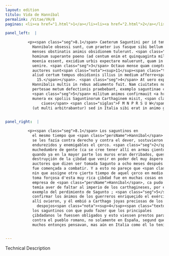 ```yaml
---
layout: edition
titulo: Vida de Hanníbal
permalink: /Vitae/VH/8
paginas: <li><a href="1.html">1</a></li><li><a href="2.html">2</a></li><li><a href="3.html">3</a></li><li><a href="4.html">4</a></li><li><a href="5.html">5</a></li><li><a href="6.html">6</a></li><li><a href="7.html">7</a></li><li><a href="8.html">8</a></li><li><a href="9.html">9</a></li><li><a href="10.html">10</a></li><li><a href="11.html">11</a></li><li><a href="12.html">12</a></li><li><a href="13.html">13</a></li><li><a href="14.html">14</a></li><li><a href="15.html">15</a></li><li><a href="16.html">16</a></li><li><a href="17.html">17</a></li><li><a href="18.html">18</a></li><li><a href="19.html">19</a></li><li><a href="20.html">20</a></li><li><a href="21.html">21</a></li><li><a href="22.html">22</a></li><li><a href="23.html">23</a></li><li><a href="24.html">24</a></li><li><a href="25.html">25</a></li><li><a href="26.html">26</a></li><li><a href="27.html">27</a></li><li><a href="28.html">28</a></li><li><a href="29.html">29</a></li><li><a href="30.html">30</a></li><li><a href="31.html">31</a></li><li><a href="32.html">32</a></li><li><a href="33.html">33</a></li><li><a href="34.html">34</a></li><li><a href="35.html">35</a></li><li><a href="36.html">36</a></li><li><a href="37.html">37</a></li><li><a href="38.html">38</a></li><li><a href="39.html">39</a></li><li><a href="40.html">40</a></li><li><a href="41.html">41</a></li><li><a href="42.html">42</a></li><li><a href="43.html">43</a></li><li><a href="44.html">44</a></li><li><a href="45.html">45</a></li><li><a href="46.html">46</a></li><li><a href="47.html">47</a></li><li><a href="48.html">48</a></li><li><a href="49.html">49</a></li><li><a href="50.html">50</a></li><li><a href="51.html">51</a></li><li><a href="52.html">52</a></li><li><a href="53.html">53</a></li><li><a href="54.html">54</a></li><li><a href="55.html">55</a></li><li><a href="56.html">56</a></li><li><a href="57.html">57</a></li><li><a href="58.html">58</a></li><li><a href="59.html">59</a></li><li><a href="60.html">60</a></li><li><a href="61.html">61</a></li><li><a href="62.html">62</a></li><li><a href="63.html">63</a></li><li><a href="64.html">64</a></li><li><a href="65.html">65</a></li><li><a href="66.html">66</a></li><li><a href="67.html">67</a></li><li><a href="68.html">68</a></li><li><a href="69.html">69</a></li><li><a href="70.html">70</a></li><li><a href="71.html">71</a></li><li><a href="72.html">72</a></li><li><a href="73.html">73</a></li><li><a href="74.html">74</a></li><li><a href="75.html">75</a></li><li><a href="76.html">76</a></li><li><a href="77.html">77</a></li><li><a href="78.html">78</a></li><li><a href="79.html">79</a></li><li><a href="80.html">80</a></li><li><a href="81.html">81</a></li><li><a href="82.html">82</a></li><li><a href="83.html">83</a></li><li><a href="84.html">84</a></li><li><a href="85.html">85</a></li><li><a href="86.html">86</a></li><li><a href="87.html">87</a></li><li><a href="88.html">88</a></li><li><a href="89.html">89</a></li><li><a href="90.html">90</a></li><li><a href="91.html">91</a></li><li><a href="92.html">92</a></li><li><a href="93.html">93</a></li><li><a href="94.html">94</a></li><li><a href="95.html">95</a></li><li><a href="96.html">96</a></li>

panel_left:  |

          <p><span class="seg">8.1</span> Caeterum Saguntini per id tempus quo ab
            Hannibale obsessi sunt, cum praeter ius fasque sibi bellum inferri uiderent, plures
            menses obstinatis animis obsidionem tulerunt. <span class="seg">2</span> Ad extremum multitudine
            hominum superante poeno (ad centum enim et quinquaginta milia <span class="tooltip">habuisse in armis<span class="tooltiptext">in armis habuisse <span class="siglas">F W</span> </span></span> creditur)<span class="nota"><sup>10</sup><span class="texto_nota">Livio XXI, 8, 3.</span></span> cum iam magna ex parte diruta
            moenia essent, excidium urbis expectare maluerunt, quam in acerbissimi hostis potestatem
            uenire. <span class="seg">3</span> Octauo mense quam coeptum oppugnari, captum Saguntum quidam
            auctores sunt<span class="nota"><sup>11</sup><span class="texto_nota">Livio III, 4.</span></span>, quibus nec Liuius assentiri uidetur nec
            aliud certum tempus obsidionis illius in medium afferre<span class="nota"><sup>12</sup><span class="texto_nota">Livio XXI,
              15.</span></span>. <span class="seg">4</span> At uero expugnatio huius opulentissimae urbis coeptis
            Hannibalis multis in rebus adiumento fuit. Nam ciuitates nonnullas quae punici imperii
            pertesae metum defectionis praebebant, exemplo saguntinae cladis in fide retinuit,
            <span class="seg">5</span> militum animos confirmauit <a href="../public/images/1478/111v.jpg" target="new"><img class="facs" src="https://alfonsodepalencia.github.io/Vitae/public/images/facs_icon.jpg"/></a>ditato exercitu ingenti praeda, preciosa
            munera ex spoliis Saguntinorum Carthaginem misit, <span class="tooltip">quibus sibi primarios obligauit ciues<span class="tooltiptext"><span class="om"><i>om. </i>quibus sibi primarios obligauit
                ciues</span> <span class="siglas">F M N P R S U W</span> quibus sibi principes obligauit ciues <span class="siglas">E</span> </span></span> paratioresque reddidit ad futurum bellum, quod cum populo Romano non in Hispania
            (ut multi arbitrabantur) sed in Italia sibi erat in animo gerere.</p>
        

panel_right:  |

          <p><span class="seg">8.1</span> Los saguntinos en
            el mesmo tiempo que <span class="persName">Hanníbal</span> les puso çerco, viendo que la guerra
            se les fazía contra derecho y contra el dever, sostuvieron muchos meses con ánimos
            endurezidos y enemigables el çerco. <span class="seg">2</span> A la postre, sobrepujando el enemigo en
            muchedumbre de gente (ca se cree tener allí en armas çiento y çinquenta mill ombres),
            quando ya en la mayor parte los muros eran derribados, quesieron más atender la
            destruyçión de la çibdad que venir en poder del muy áspero enemigo. <span class="seg">3</span> Hay
            auctores que dizen ser tomada Sagunto a ocho meses después que
            fue començada a combatir. Y a esto no pareçe que <span class="persName">Livio</span> consienta,
            nin que assigne otro çierto tiempo de aquel çerco en medio. <span class="seg">4</span> Pero la
            toma forçosa d'esta muy rica çibdad fue en muchas cosas en el comienço grande ayuda a la
            empresa de <span class="persName">Hanníbal</span>, ca pudo retener en fe algunas çibdades que él
            temía aver de faltar al imperio de los carthagineses, por el
            exemplo del perdimiento de Sagunto ; <span class="seg">5</span> Y pudo
            confirmar los ánimos de los guerreros enriqueçido el exército con muy grande robo que
            allí ovieron, y él embió a Carthago joyas preciosas de los
              despojos<span class="nota"><sup>4</sup><span class="texto_nota">joyas: traducción del lat. munera.</span></span> de
            los saguntinos con que pudo fazer que los principales
            çibdadanos le fuessen obligados y esto viessen prestos para la guerra que entendía fazer
            contra el pueblo romano, no solamente en España, segund que
            muchos entonçes pensavan, mas aún en Italia como él lo tenía en voluntad.</p>
        

---
```


Technical Description 